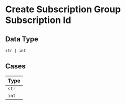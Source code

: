
# Create Subscription Group Subscription Id

## Data Type

`str | int`

## Cases

| Type |
|  --- |
| `str` |
| `int` |

